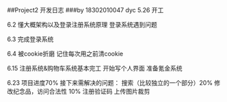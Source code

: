 ##Project2 开发日志
###by 18302010047 dyc
5.26 开工 

6.2 懂大概架构以及登录注册系统原理 登录系统遇到问题

6.3 完成登录系统

6.4 被cookie折磨 记住每次用之前清cookie

6.15 注册系统&购物车系统基本完工 开始写个人界面 准备氪金系统

6.23 项目进度70% 接下来需解决的问题：
搜索（比较独立的一个部分）20% 
修改纪念品，访问合法性 10%
注册验证码
上传图片裁剪

